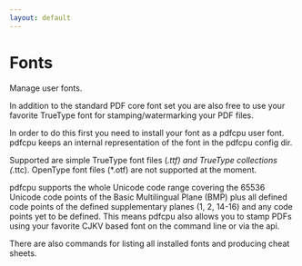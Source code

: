 ```yaml
---
layout: default
---
```


# Fonts

Manage user fonts.

In addition to the standard PDF core font set you are also free to use
your favorite TrueType font for stamping/watermarking your PDF files.

In order to do this first you need to install your font as a pdfcpu user font.
pdfcpu keeps an internal representation of the font in the pdfcpu config dir.

Supported are simple TrueType font files (*.ttf) and TrueType collections (*.ttc).
OpenType font files (*.otf) are not supported at the moment.

pdfcpu supports the whole Unicode code range covering the 65536 Unicode code points of the Basic Multilingual Plane (BMP)
plus all defined code points of the defined supplementary planes (1, 2, 14-16) and any code points yet to be defined.
This means pdfcpu also allows you to stamp PDFs using your favorite CJKV based font on the command line or via the api.

There are also commands for listing all installed fonts and producing cheat sheets.







